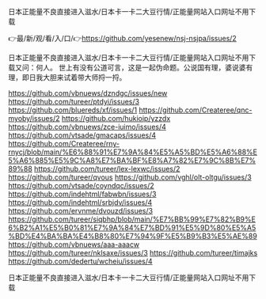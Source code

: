 日本正能量不良直接进入滋水/日本卡一卡二大豆行情/正能量网站入口网址不用下载

👉最/新/观/看/入/口/👉https://github.com/yesenew/nsj-nsjpa/issues/2

日本正能量不良直接进入滋水/日本卡一卡二大豆行情/正能量网站入口网址不用下载又问：何人。
	世上有没有公道可言，这是一起伪命题。公说国有理，婆说婆有理，即日我大胆来试着带大师捋一捋。


https://github.com/vbnuews/dzndgc/issues/new
https://github.com/tureer/ptdyi/issues/3
https://github.com/bluereds/xf/issues/1
https://github.com/Createree/qnc-myoby/issues/2
https://github.com/hukioip/yzzdx
https://github.com/vbnuews/zce-iuimo/issues/4
https://github.com/vtsade/gmacaps/issues/4
https://github.com/Createree/rny-rnycj/blob/main/%E6%88%91%E7%9A%84%E5%A5%BD%E5%A6%88%E5%A6%885%E5%9C%A8%E7%BA%BF%E8%A7%82%E7%9C%8B%E7%89%88
https://github.com/tureer/lex-lexwc/issues/2
https://github.com/tureer/qvous
https://github.com/vghl/olt-oltgu/issues/3
https://github.com/vtsade/coyndqc/issues/2
https://github.com/indehtml/fabwbn/issues/3
https://github.com/indehtml/srbjdv/issues/4
https://github.com/ervnme/dvouzd/issues/3
https://github.com/tureer/siqbhp/blob/main/%E7%BB%99%E7%82%B9%E6%B2%A1%E5%B0%81%E7%9A%84%E7%BD%91%E5%9D%80%E5%A5%BD%E4%BA%BA%E4%B8%80%E7%94%9F%E5%B9%B3%E5%AE%89
https://github.com/vbnuews/aaa-aaacw
https://github.com/tureer/nklsaxe/issues/3
https://github.com/tureer/timajks
https://github.com/dedertu/wcheiu/issues/4

日本正能量不良直接进入滋水/日本卡一卡二大豆行情/正能量网站入口网址不用下载
